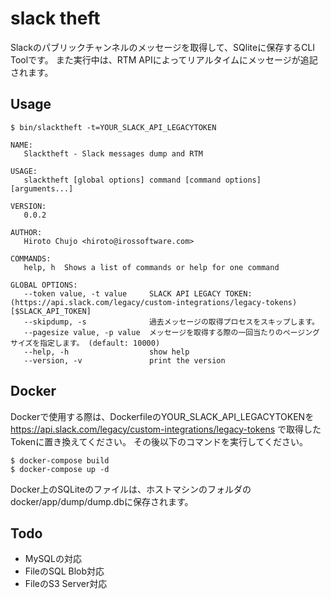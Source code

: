 # slack theft
Slackのパブリックチャンネルのメッセージを取得して、SQliteに保存するCLI Toolです。
また実行中は、RTM APIによってリアルタイムにメッセージが追記されます。

## Usage

```
$ bin/slacktheft -t=YOUR_SLACK_API_LEGACYTOKEN
```

```
NAME:
   Slacktheft - Slack messages dump and RTM

USAGE:
   slacktheft [global options] command [command options] [arguments...]

VERSION:
   0.0.2

AUTHOR:
   Hiroto Chujo <hiroto@irossoftware.com>

COMMANDS:
   help, h  Shows a list of commands or help for one command

GLOBAL OPTIONS:
   --token value, -t value     SLACK API LEGACY TOKEN: (https://api.slack.com/legacy/custom-integrations/legacy-tokens) [$SLACK_API_TOKEN]
   --skipdump, -s              過去メッセージの取得プロセスをスキップします。
   --pagesize value, -p value  メッセージを取得する際の一回当たりのページングサイズを指定します。 (default: 10000)
   --help, -h                  show help
   --version, -v               print the version
```

## Docker

Dockerで使用する際は、DockerfileのYOUR_SLACK_API_LEGACYTOKENを https://api.slack.com/legacy/custom-integrations/legacy-tokens で取得したTokenに置き換えてください。
その後以下のコマンドを実行してください。

```
$ docker-compose build
$ docker-compose up -d
```

Docker上のSQLiteのファイルは、ホストマシンのフォルダのdocker/app/dump/dump.dbに保存されます。

## Todo
- MySQLの対応
- FileのSQL Blob対応
- FileのS3 Server対応